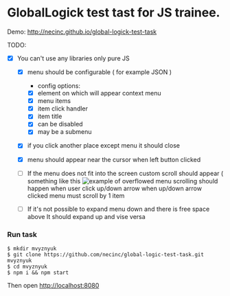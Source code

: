# GlobalLogick test tast for JS trainee.

Demo: http://necinc.github.io/global-logick-test-task

TODO:
- [x] You can't use any libraries only pure JS
  - [x] menu should be configurable ( for example JSON )
    - config options:
    - [x] element on which will appear context menu
    - [x] menu items
    - [x] item click handler
    - [x] item title
    - [x] can be disabled
    - [x] may be a submenu
  - [x] if you click another place except menu it should close
  - [x] menu should appear near the cursor when left button clicked
  - [ ] If the menu does not fit into the screen custom scroll should appear ( something like this ![example of overflowed menu](http://i.imgur.com/j65YgMX.png)  scrolling should happen when user click up/down arrow when up/down arrow clicked menu must scroll by 1 item
  - [ ] If it's not possible to expand menu down and there is free space above It should expand up and vise versa


### Run task

```
$ mkdir mvyznyuk
$ git clone https://github.com/necinc/global-logic-test-task.git mvyznyuk
$ cd mvyznyuk
$ npm i && npm start
```

Then open [http://localhost:8080](http://localhost:8080)

